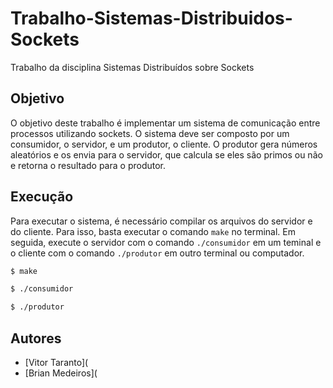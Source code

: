# Trabalho-Sistemas-Distribuidos-Sockets
Trabalho da disciplina Sistemas Distribuídos sobre Sockets

## Objetivo
O objetivo deste trabalho é implementar um sistema de comunicação entre processos utilizando sockets. O sistema deve ser composto por um consumidor, o servidor, e um produtor, o cliente. O produtor gera números aleatórios e os envia para o servidor, que calcula se eles são primos ou não e retorna o resultado para o produtor.

## Execução
Para executar o sistema, é necessário compilar os arquivos do servidor e do cliente. Para isso, basta executar o comando `make` no terminal. Em seguida, execute o servidor com o comando `./consumidor` em um teminal e o cliente com o comando `./produtor` em outro terminal ou computador.

```bash
$ make
```

```bash
$ ./consumidor
```

```bash
$ ./produtor
```

## Autores
- [Vitor Taranto](
- [Brian Medeiros](
